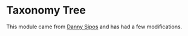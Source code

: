 # Taxonomy Tree

This module came from [Danny Sipos](https://www.webomelette.com/loading-taxonomy-terms-tree-drupal-8) and has had a few modifications.


